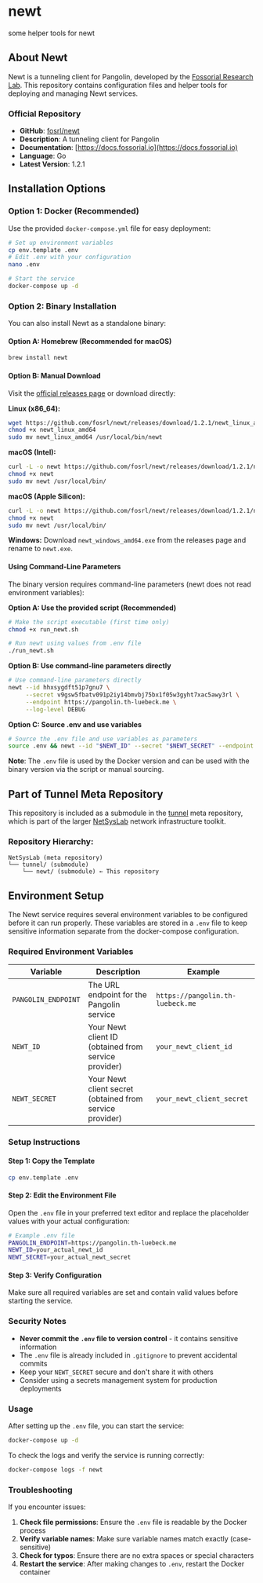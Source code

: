 # newt
some helper tools for newt

## About Newt

Newt is a tunneling client for Pangolin, developed by the [Fossorial Research Lab](https://github.com/fosrl). This repository contains configuration files and helper tools for deploying and managing Newt services.

### Official Repository

- **GitHub**: [fosrl/newt](https://github.com/fosrl/newt)
- **Description**: A tunneling client for Pangolin
- **Documentation**: [https://docs.fossorial.io](https://docs.fossorial.io)
- **Language**: Go
- **Latest Version**: 1.2.1

## Installation Options

### Option 1: Docker (Recommended)

Use the provided `docker-compose.yml` file for easy deployment:

```bash
# Set up environment variables
cp env.template .env
# Edit .env with your configuration
nano .env

# Start the service
docker-compose up -d
```

### Option 2: Binary Installation

You can also install Newt as a standalone binary:

#### Option A: Homebrew (Recommended for macOS)

```bash
brew install newt
```

#### Option B: Manual Download

Visit the [official releases page](https://github.com/fosrl/newt/releases) or download directly:

**Linux (x86_64):**
```bash
wget https://github.com/fosrl/newt/releases/download/1.2.1/newt_linux_amd64
chmod +x newt_linux_amd64
sudo mv newt_linux_amd64 /usr/local/bin/newt
```

**macOS (Intel):**
```bash
curl -L -o newt https://github.com/fosrl/newt/releases/download/1.2.1/newt_darwin_amd64
chmod +x newt
sudo mv newt /usr/local/bin/
```

**macOS (Apple Silicon):**
```bash
curl -L -o newt https://github.com/fosrl/newt/releases/download/1.2.1/newt_darwin_arm64
chmod +x newt
sudo mv newt /usr/local/bin/
```

**Windows:**
Download `newt_windows_amd64.exe` from the releases page and rename to `newt.exe`.

#### Using Command-Line Parameters

The binary version requires command-line parameters (newt does not read environment variables):

**Option A: Use the provided script (Recommended)**
```bash
# Make the script executable (first time only)
chmod +x run_newt.sh

# Run newt using values from .env file
./run_newt.sh
```

**Option B: Use command-line parameters directly**
```bash
# Use command-line parameters directly
newt --id hhxsygdft51p7gnu7 \
     --secret v9gsw5fbatv091p2iy14bmvbj75bx1f05w3gyht7xac5awy3rl \
     --endpoint https://pangolin.th-luebeck.me \
     --log-level DEBUG
```

**Option C: Source .env and use variables**
```bash
# Source the .env file and use variables as parameters
source .env && newt --id "$NEWT_ID" --secret "$NEWT_SECRET" --endpoint "$PANGOLIN_ENDPOINT" --log-level DEBUG
```

**Note**: The `.env` file is used by the Docker version and can be used with the binary version via the script or manual sourcing.

## Part of Tunnel Meta Repository

This repository is included as a submodule in the [tunnel](https://github.com/hellbrueck/tunnel.git) meta repository, which is part of the larger [NetSysLab](https://github.com/hellbruh/NetSysLab) network infrastructure toolkit.

### Repository Hierarchy:
```
NetSysLab (meta repository)
└── tunnel/ (submodule)
    └── newt/ (submodule) ← This repository
```

## Environment Setup

The Newt service requires several environment variables to be configured before it can run properly. These variables are stored in a `.env` file to keep sensitive information separate from the docker-compose configuration.

### Required Environment Variables

| Variable | Description | Example |
|----------|-------------|---------|
| `PANGOLIN_ENDPOINT` | The URL endpoint for the Pangolin service | `https://pangolin.th-luebeck.me` |
| `NEWT_ID` | Your Newt client ID (obtained from service provider) | `your_newt_client_id` |
| `NEWT_SECRET` | Your Newt client secret (obtained from service provider) | `your_newt_client_secret` |

### Setup Instructions

#### Step 1: Copy the Template
```bash
cp env.template .env
```

#### Step 2: Edit the Environment File
Open the `.env` file in your preferred text editor and replace the placeholder values with your actual configuration:

```bash
# Example .env file
PANGOLIN_ENDPOINT=https://pangolin.th-luebeck.me
NEWT_ID=your_actual_newt_id
NEWT_SECRET=your_actual_newt_secret
```

#### Step 3: Verify Configuration
Make sure all required variables are set and contain valid values before starting the service.

### Security Notes

- **Never commit the `.env` file to version control** - it contains sensitive information
- The `.env` file is already included in `.gitignore` to prevent accidental commits
- Keep your `NEWT_SECRET` secure and don't share it with others
- Consider using a secrets management system for production deployments

### Usage

After setting up the `.env` file, you can start the service:

```bash
docker-compose up -d
```

To check the logs and verify the service is running correctly:

```bash
docker-compose logs -f newt
```

### Troubleshooting

If you encounter issues:

1. **Check file permissions**: Ensure the `.env` file is readable by the Docker process
2. **Verify variable names**: Make sure variable names match exactly (case-sensitive)
3. **Check for typos**: Ensure there are no extra spaces or special characters
4. **Restart the service**: After making changes to `.env`, restart the Docker container
